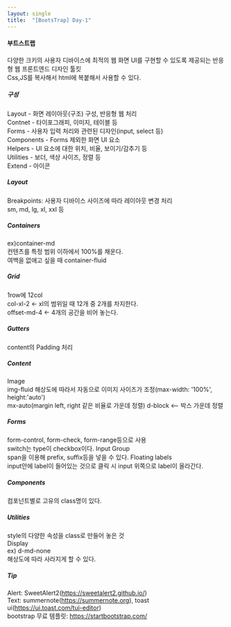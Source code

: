 ```yaml
---
layout: single
title:  "[BootsTrap] Day-1" 
---
```


   
#### 부트스트랩    
다양한 크키의 사용자 디바이스에 최적의 웹 화면 UI를 구현할 수 있도록 제공되는 반응형 웹 프론트엔드 디자인 툴킷   
Css,JS를 복사해서 html에 복붙해서 사용할 수 있다.   
   
##### 구성   
Layout - 화면 레이아웃(구조) 구성, 반응형 웹 처리   
Contnet - 타이포그래피, 이미지, 테이블 등   
Forms - 사용자 입력 처리와 관련된 디자인(input, select 등)   
Components - Forms 제외한 화면 UI 요소   
Helpers - UI 요소에 대한 위치, 비율, 보이기/감추기 등   
Utilities - 보더, 색상 사이즈, 정렬 등   
Extend - 아이콘   
   
##### Layout   
Breakpoints: 사용자 디바이스 사이즈에 따라 레이아웃 변경 처리   
sm, md, lg, xl, xxl 등   
   
##### Containers   
ex)container-md   
컨텐츠를 특정 범위 이하에서 100%를 채운다.   
여백을 없애고 싶을 때 container-fluid    
   
##### Grid   
1row에 12col   
col-xl-2 <- xl의 범위일 때 12개 중 2개를 차지한다.  
offset-md-4 <- 4개의 공간을 비어 놓는다.   
   

##### Gutters    
content의 Padding 처리   
   
##### Content   
Image   
img-fluid 해상도에 따라서 자동으로 이미지 사이즈가 조정(max-width: '100%', height:'auto')      
mx-auto(margin left, right 같은 비율로 가운데 정렬) d-block <-- 박스 가운데 정렬   
   
##### Forms   
form-control, form-check, form-range등으로 사용   
switch는 type이 checkbox이다.
Input Group   
span을 이용해 prefix, suffix등을 넣을 수 있다.
Floating labels   
input안에 label이 들어있는 것으로 클릭 시 input 위쪽으로 label이 올라간다.   
   
##### Components   
컴포넌트별로 고유의 class명이 있다.   
   
##### Utilities   
style의 다양한 속성을 class로 만들어 놓은 것   
Display   
ex) d-md-none   
해상도에 따라 사라지게 할 수 있다.   
   
##### Tip   
Alert: SweetAlert2(https://sweetalert2.github.io/)   
Text: summernote(https://summernote.org), toast ui(https://ui.toast.com/tui-editor)   
bootstrap 무료 템플릿: https://startbootstrap.com/   
